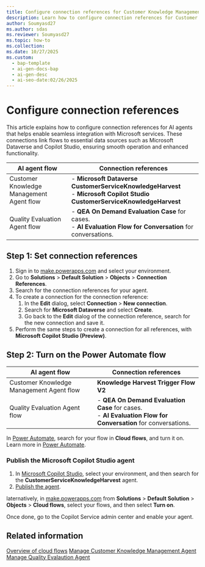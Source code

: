```yaml
---
title: Configure connection references for Customer Knowledge Management Agent flow
description: Learn how to configure connection references for Customer Knowledge Management Agent flow with Microsoft Dataverse and Copilot Studio.
author: Soumyasd27
ms.author: sdas
ms.reviewer: Soumyasd27
ms.topic: how-to
ms.collection:
ms.date: 10/27/2025
ms.custom:
  - bap-template
  - ai-gen-docs-bap
  - ai-gen-desc
  - ai-seo-date:02/26/2025
---
```


# Configure connection references

This article explains how to configure connection references for AI agents that helps enable seamless integration with Microsoft services. These connections link flows to essential data sources such as Microsoft Dataverse and Copilot Studio, ensuring smooth operation and enhanced functionality.


|AI agent flow |Connection references  |
|---------|---------|
|Customer Knowledge Management Agent flow    |    - **Microsoft Dataverse CustomerServiceKnowledgeHarvest** <br> - **Microsoft Copilot Studio CustomerServiceKnowledgeHarvest**     |
|Quality Evaluation Agent flow    |  - **QEA On Demand Evaluation Case** for cases. <br> - **AI Evaluation Flow for Conversation** for conversations.    |

## Step 1: Set connection references

1. Sign in to [make.powerapps.com](https://make.powerapps.com) and select your environment.
1. Go to **Solutions** > **Default Solution** > **Objects** > **Connection References**.
1. Search for the connection references for your agent.
1. To create a connection for the connection reference:
    1. In the **Edit** dialog, select **Connection** > **New connection**. 
    1. Search for **Microsoft Dataverse** and select **Create**.
    1. Go back to the **Edit** dialog of the connection reference, search for the new connection and save it.
1. Perform the same steps to create a connection for all references, with **Microsoft Copilot Studio (Preview)**.
 
## Step 2:  Turn on the Power Automate flow

|AI agent flow |Connection references  |
|---------|---------|
|Customer Knowledge Management Agent flow    |    **Knowledge Harvest Trigger Flow V2**    |
|Quality Evaluation Agent flow    |  - **QEA On Demand Evaluation Case** for cases. <br> - **AI Evaluation Flow for Conversation** for conversations.    |

In [Power Automate](https://powerautomate.microsoft.com), search for your flow in **Cloud flows**, and turn it on. Learn more in [Power Automate](/power-automate/overview-cloud#find-your-flows-easily).

### Publish the Microsoft Copilot Studio agent

1. In [Microsoft Copilot Studio](https://copilotstudio.microsoft.com), select your environment, and then search for the **CustomerServiceKnowledgeHarvest** agent. 
1. [Publish the agent](/microsoft-copilot-studio/publication-fundamentals-publish-channels?tabs=web).


laternatively, in [make.powerapps.com](https://make.powerapps.com) from **Solutions** > **Default Solution** > **Objects** > **Cloud flows**, select your flows, and then select **Turn on**.

Once done, go to the Copilot Service admin center and enable your agent.
 
## Related information

[Overview of cloud flows](/power-automate/overview-cloud)
[Manage Customer Knowledge Management Agent](admin-km-agent.md#manage-customer-knowledge-management-agent)  
[Manage Quality Evalaution Agent](/dynamics365/contact-center/administer/manage-quality-evaluation-agent?toc=/dynamics365/customer-service/administer/toc.json&bc=../../breadcrumb/toc.ym)